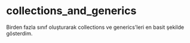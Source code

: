# collections_and_generics
Birden fazla sınıf oluşturarak collections ve generics'leri en basit şekilde gösterdim.
